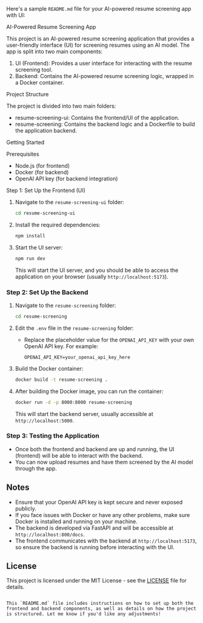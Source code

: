 Here's a sample `README.md` file for your AI-powered resume screening app with UI:

AI-Powered Resume Screening App

This project is an AI-powered resume screening application that provides a user-friendly interface (UI) for screening resumes using an AI model. The app is split into two main components:

1. UI (Frontend): Provides a user interface for interacting with the resume screening tool.
2. Backend: Contains the AI-powered resume screening logic, wrapped in a Docker container.

Project Structure

The project is divided into two main folders:

- resume-screening-ui: Contains the frontend/UI of the application.
- resume-screening: Contains the backend logic and a Dockerfile to build the application backend.

Getting Started

Prerequisites

- Node.js (for frontend)
- Docker (for backend)
- OpenAI API key (for backend integration)

Step 1: Set Up the Frontend (UI)

1. Navigate to the `resume-screening-ui` folder:
   ```bash
   cd resume-screening-ui
   ```

2. Install the required dependencies:
   ```bash
   npm install
   ```

3. Start the UI server:
   ```bash
   npm run dev
   ```

   This will start the UI server, and you should be able to access the application on your browser (usually `http://localhost:5173`).

### Step 2: Set Up the Backend

1. Navigate to the `resume-screening` folder:
   ```bash
   cd resume-screening
   ```

2. Edit the `.env` file in the `resume-screening` folder:
   - Replace the placeholder value for the `OPENAI_API_KEY` with your own OpenAI API key. For example:
     ```
     OPENAI_API_KEY=your_openai_api_key_here
     ```

3. Build the Docker container:
   ```bash
   docker build -t resume-screening .
   ```

4. After building the Docker image, you can run the container:
   ```bash
   docker run -d -p 8000:8000 resume-screening
   ```

   This will start the backend server, usually accessible at `http://localhost:5000`.

### Step 3: Testing the Application

- Once both the frontend and backend are up and running, the UI (frontend) will be able to interact with the backend.
- You can now upload resumes and have them screened by the AI model through the app.


## Notes

- Ensure that your OpenAI API key is kept secure and never exposed publicly.
- If you face issues with Docker or have any other problems, make sure Docker is installed and running on your machine.
- The backend is developed via FastAPI and will be accessible at `http://localhost:800/docs`.
- The frontend communicates with the backend at `http://localhost:5173`, so ensure the backend is running before interacting with the UI.

## License

This project is licensed under the MIT License - see the [LICENSE](LICENSE) file for details.
```

This `README.md` file includes instructions on how to set up both the frontend and backend components, as well as details on how the project is structured. Let me know if you'd like any adjustments!
